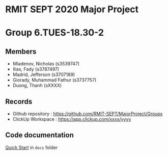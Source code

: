 # RMIT SEPT 2020 Major Project

# Group 6.TUES-18.30-2

## Members
* Mladenov, Nicholas (s3539747)
* Ilias, Fady (s3787497)
* Madrid, Jefferson (s3707189)
* Giorady, Muhammad Fathur (s3737757)
* Duong, Thanh (sXXXX)

## Records

* Github repository : https://github.com/RMIT-SEPT/MajorProject/Groupx
* ClickUp Workspace : https://app.clickup.com/xxxx/yyyy


## Code documentation

[Quick Start](/docs/README.md) in `docs` folder
